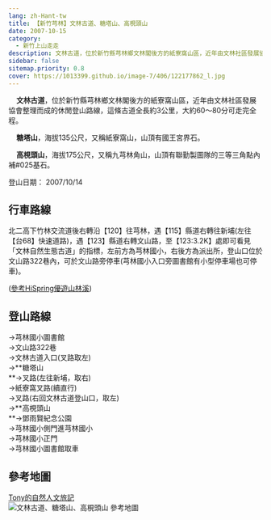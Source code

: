 ```yaml
---
lang: zh-Hant-tw
title: 【新竹芎林】文林古道、糖塔山、高梘頭山
date: 2007-10-15
category: 
  - 新竹上山走走
description: 文林古道，位於新竹縣芎林鄉文林閣後方的紙寮窩山區，近年由文林社區發展協會整理而成的休閒登山路線，這條古道全長約3公里，大約60～80分可走完全程。 糖塔山，海拔135公尺，又稱紙寮窩山，山頂有國王宮界石。 高梘頭山，海拔175公尺，又稱九芎林角山，山頂有聯勤製圖隊的三等三角點內補#025基石。
sidebar: false
sitemap.priority: 0.8
cover: https://1013399.github.io/image-7/406/122177862_l.jpg
---
```


    **文林古道**，位於新竹縣芎林鄉文林閣後方的紙寮窩山區，近年由文林社區發展協會整理而成的休閒登山路線，這條古道全長約3公里，大約60～80分可走完全程。  

    **糖塔山**，海拔135公尺，又稱紙寮窩山，山頂有國王宮界石。  

    **高梘頭山**，海拔175公尺，又稱九芎林角山，山頂有聯勤製圖隊的三等三角點內補#025基石。

<!-- more -->

登山日期： 2007/10/14

## 行車路線
北二高下竹林交流道後右轉沿【120】往芎林，遇【115】縣道右轉往新埔(左往【台68】快速道路)，遇【123】縣道右轉文山路，至【123:3.2K】處即可看見「文林自然生態古道」的指標，左前方為芎林國小，右後方為派出所，登山口位於文山路322巷內，可於文山路旁停車(芎林國小入口旁圖書館有小型停車場也可停車)。

([參考HiSpring優遊山林溪](http://gohiking.myweb.hinet.net/index.htm))  

## 登山路線
→芎林國小圖書館  
→文山路322巷  
→文林古道入口(叉路取左)  
→**糖塔山  
**→叉路(左往新埔，取右)  
→紙寮窩叉路(續直行)  
→叉路(右回文林古道登山口，取左)  
→**高梘頭山  
**→鄧雨賢紀念公園  
→芎林國小側門進芎林國小  
→芎林國小正門  
→芎林國小圖書館取車

## 參考地圖
[Tony的自然人文旅記](http://www.tonyhuang39.com/tony0433/tony0433.html)  
![文林古道、糖塔山、高梘頭山 參考地圖](https://1013399.github.io/image-7/406/122177862_l.jpg)
